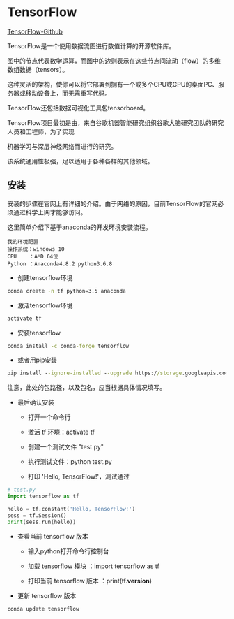 # TensorFlow

[TensorFlow-Github](https://github.com/tensorflow/tensorflow)

TensorFlow是一个使用数据流图进行数值计算的开源软件库。

图中的节点代表数学运算，而图中的边则表示在这些节点间流动（flow）的多维数组数据（tensors）。

这种灵活的架构，使你可以将它部署到拥有一个或多个CPU或GPU的桌面PC、服务器或移动设备上，而无需重写代码。

TensorFlow还包括数据可视化工具包tensorboard。

TensorFlow项目最初是由，来自谷歌机器智能研究组织谷歌大脑研究团队的研究人员和工程师，为了实现

机器学习与深层神经网络而进行的研究。

该系统通用性极强，足以适用于各种各样的其他领域。

## 安装

安装的步骤在官网上有详细的介绍。由于网络的原因，目前TensorFlow的官网必须通过科学上网才能够访问。

这里简单介绍下基于anaconda的开发环境安装流程。

```
我的环境配置
操作系统：windows 10
CPU    ：AMD 64位
Python ：Anaconda4.8.2 python3.6.8
```

* 创建tensorflow环境

```cmd
conda create -n tf python=3.5 anaconda
```

* 激活tensorflow环境

```cmd
activate tf
```

* 安装tensorflow

```cmd
conda install -c conda-forge tensorflow
```

* 或者用pip安装

```cmd
pip install --ignore-installed --upgrade https://storage.googleapis.com/tensorflow/windows/cpu/tensorflow-1.0.0-cp35-cp35m-win_amd64.whl
```

注意，此处的包路径，以及包名，应当根据具体情况填写。

- 最后确认安装

  - 打开一个命令行

  - 激活 tf 环境：activate tf

  - 创建一个测试文件 "test.py"

  - 执行测试文件：python test.py

  - 打印 'Hello, TensorFlow!'，测试通过

```py
# test.py
import tensorflow as tf

hello = tf.constant('Hello, TensorFlow!')
sess = tf.Session()
print(sess.run(hello))
```

- 查看当前 tensorflow 版本

  - 输入python打开命令行控制台

  - 加载 tensorflow 模块		：import tensorflow as tf

  - 打印当前 tensorflow 版本	：print(tf.__version__)	


- 更新 tensorflow 版本

```cmd
conda update tensorflow
```

